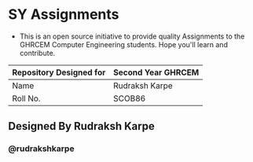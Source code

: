 
# SY Assignments 

- This is an open source initiative to provide quality Assignments to the GHRCEM Computer Engineering students.
  Hope you'll learn and contribute.

| Repository Designed for | Second Year GHRCEM |
| --------------------| -------------- |
| Name | Rudraksh Karpe |
| Roll No. | SCOB86 |

## Designed By Rudraksh Karpe 
### @rudrakshkarpe
